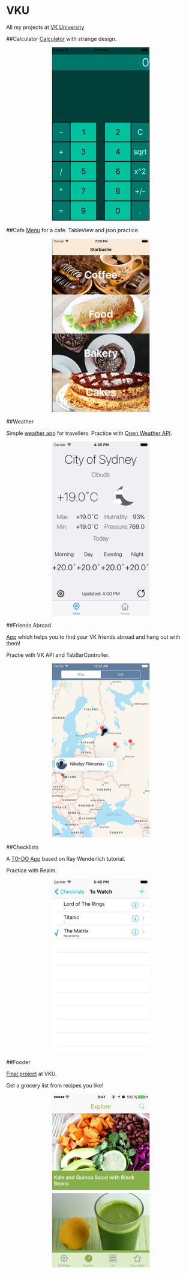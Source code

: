 # VKU
All my projects at [VK University](https://vk.com/vku)


##Calculator
[Calculator](https://github.com/La1c/calculator) with strange design.
<p align="center">
<img src="https://github.com/La1c/calculator/blob/master/screenshot_portrait.png?raw=true" width="260">
</p>

##Cafe
[Menu](https://github.com/La1c/Cafe) for a cafe. TableView and json practice.
<p align="center">
<img src="https://github.com/La1c/Cafe/blob/master/ScreenShots/screenshot1.png?raw=true" width="260">
</p>
##Weather

Simple [weather app](https://github.com/La1c/WeatherApp) for travellers. 
Practice with [Open Weather API](https://github.com/La1c/WeatherApp).
<p align="center">
<img src="https://github.com/La1c/WeatherApp/blob/master/screenshot1.png?raw=true" width="260">
</p>

##Friends Abroad

[App](https://github.com/La1c/FriendsAbroad) which helps you to find your VK friends abroad and hang out with them!

Practie with VK API and TabBarController.
<p align="center">
<img src="https://github.com/La1c/FriendsAbroad/blob/master/screenshot1.png?raw=true" width="260">
</p>
##Checklists

A [TO-DO App](https://github.com/La1c/Checklists) based on Ray Wenderlich tutorial.

Practice with Realm.
<p align="center">
<img src="https://raw.githubusercontent.com/La1c/Checklists/master/Screenshot3.png?raw=true" width="260">
</p>
##Fooder

[Final project](https://github.com/La1c/Fooder) at VKU.

Get a grocery list from recipes you like!
<p align="center">
<img src="https://github.com/La1c/Fooder/blob/master/screenshot1.png?raw=true" width="260">
</p>






